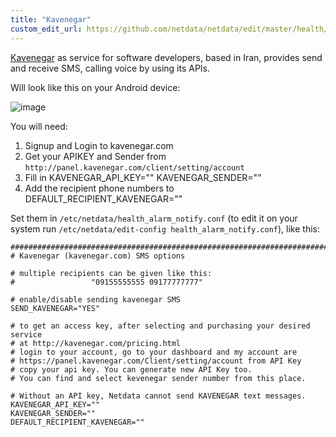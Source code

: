```yaml
---
title: "Kavenegar"
custom_edit_url: https://github.com/netdata/netdata/edit/master/health/notifications/kavenegar/README.md
---
```




[Kavenegar](https://kavenegar.com/) as service for software developers, based in Iran, provides send and receive SMS, calling voice by using its APIs.

Will look like this on your Android device:

![image](https://cloud.githubusercontent.com/assets/17090999/20034652/620b6100-a39b-11e6-96af-4f83b8e830e2.png)

You will need:

1.  Signup and Login to kavenegar.com
2.  Get your APIKEY and Sender from `http://panel.kavenegar.com/client/setting/account`
3.  Fill in KAVENEGAR_API_KEY="" KAVENEGAR_SENDER=""
4.  Add the recipient phone numbers to DEFAULT_RECIPIENT_KAVENEGAR=""

Set them in `/etc/netdata/health_alarm_notify.conf` (to edit it on your system run `/etc/netdata/edit-config health_alarm_notify.conf`), like this:

```
###############################################################################
# Kavenegar (kavenegar.com) SMS options

# multiple recipients can be given like this:
#                 "09155555555 09177777777"

# enable/disable sending kavenegar SMS
SEND_KAVENEGAR="YES"

# to get an access key, after selecting and purchasing your desired service
# at http://kavenegar.com/pricing.html
# login to your account, go to your dashboard and my account are
# https://panel.kavenegar.com/Client/setting/account from API Key
# copy your api key. You can generate new API Key too.
# You can find and select kevenegar sender number from this place.

# Without an API key, Netdata cannot send KAVENEGAR text messages.
KAVENEGAR_API_KEY=""
KAVENEGAR_SENDER=""
DEFAULT_RECIPIENT_KAVENEGAR=""
```


